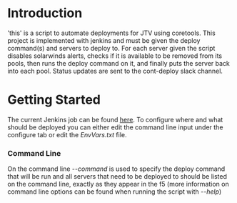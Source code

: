 # Introduction

 'this' is a script to automate deployments for JTV using coretools. This project
  is implemented with jenkins and must be given the deploy command(s) and servers
  to deploy to. For each server given the script disables solarwinds alerts, checks
  if it is available to be removed from its pools, then runs the deploy command on
  it, and finally puts the server back into each pool. Status updates are sent to
  the cont-deploy slack channel.

# Getting Started

  The current Jenkins job can be found [here](http://build.jewelry.acn/jenkins/job/gardeners/job/dev/job/gardeners-jack-DEPLOY-TO-DEV/). To
  configure where and what should be deployed you can either edit the command line input under the configure tab or edit the
  *EnvVars.txt* file.

### Command Line

  On the command line *--command* is used to specify the deploy command that will be run
  and all servers that need to be deployed to should be listed on the command line, exactly
  as they appear in the f5 (more information on command line options can be found when running
  the script with *--help*)
